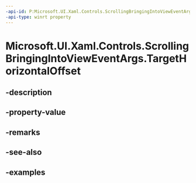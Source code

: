 ```yaml
---
-api-id: P:Microsoft.UI.Xaml.Controls.ScrollingBringingIntoViewEventArgs.TargetHorizontalOffset
-api-type: winrt property
---
```


# Microsoft.UI.Xaml.Controls.ScrollingBringingIntoViewEventArgs.TargetHorizontalOffset

<!--
public double TargetHorizontalOffset { get; }
-->


## -description

## -property-value

## -remarks

## -see-also

## -examples


